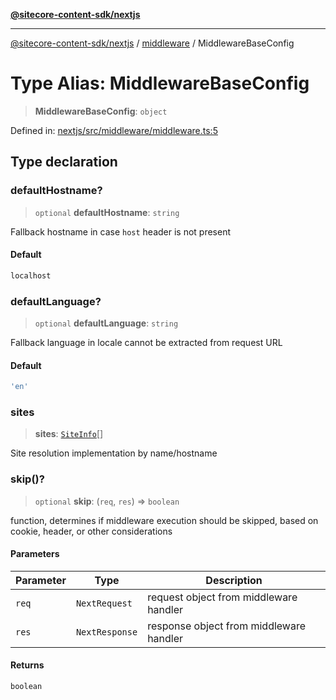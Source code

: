 [**@sitecore-content-sdk/nextjs**](../../README.md)

***

[@sitecore-content-sdk/nextjs](../../README.md) / [middleware](../README.md) / MiddlewareBaseConfig

# Type Alias: MiddlewareBaseConfig

> **MiddlewareBaseConfig**: `object`

Defined in: [nextjs/src/middleware/middleware.ts:5](https://github.com/Sitecore/xmc-jss-dev/blob/f62fda45ad3407dd6bbe9ef6536a99934293651e/packages/nextjs/src/middleware/middleware.ts#L5)

## Type declaration

### defaultHostname?

> `optional` **defaultHostname**: `string`

Fallback hostname in case `host` header is not present

#### Default

```ts
localhost
```

### defaultLanguage?

> `optional` **defaultLanguage**: `string`

Fallback language in locale cannot be extracted from request URL

#### Default

```ts
'en'
```

### sites

> **sites**: [`SiteInfo`](../../index/type-aliases/SiteInfo.md)[]

Site resolution implementation by name/hostname

### skip()?

> `optional` **skip**: (`req`, `res`) => `boolean`

function, determines if middleware execution should be skipped, based on cookie, header, or other considerations

#### Parameters

| Parameter | Type | Description |
| ------ | ------ | ------ |
| `req` | `NextRequest` | request object from middleware handler |
| `res` | `NextResponse` | response object from middleware handler |

#### Returns

`boolean`
